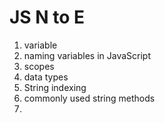 # JS N to E

1. variable
2. naming variables in JavaScript
3. scopes
4. data types
5. String indexing
6. commonly used string methods
7.
